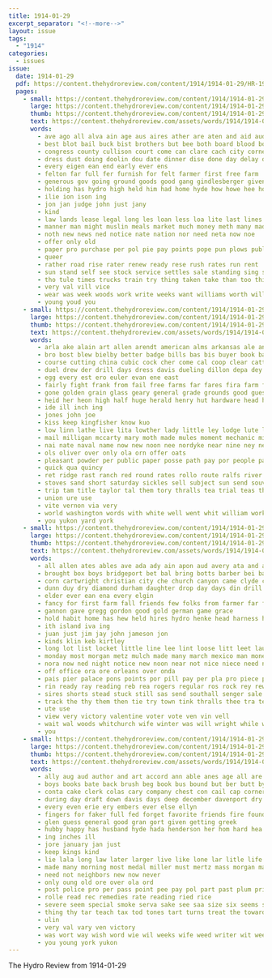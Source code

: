 ```yaml
---
title: 1914-01-29
excerpt_separator: "<!--more-->"
layout: issue
tags:
  - "1914"
categories:
  - issues
issue:
  date: 1914-01-29
  pdf: https://content.thehydroreview.com/content/1914/1914-01-29/HR-1914-01-29.pdf
  pages:
    - small: https://content.thehydroreview.com/content/1914/1914-01-29/small/HR-1914-01-29-01.jpg
      large: https://content.thehydroreview.com/content/1914/1914-01-29/large/HR-1914-01-29-01.jpg
      thumb: https://content.thehydroreview.com/content/1914/1914-01-29/thumbnails/HR-1914-01-29-01.jpg
      text: https://content.thehydroreview.com/assets/words/1914/1914-01-29/HR-1914-01-29-01.txt
      words:
        - ave ago all alva ain age aus aires ather are aten and aid aud asp
        - best blot bail buck bist brothers but bee both board blood bound butter been brown bank begin brought blouse boa bills big
        - congress county cullison court come can clare cach city corners carpenter case cash conaty call cales close caddo cheeks cole courts canton
        - dress dust doing doolin dou date dinner dise done day delay ded dings down duce
        - every eigen ean end early ever ens
        - felton far full fer furnish for felt farmer first free farm
        - generous gov going ground goods good gang gindlesberger given glad
        - holding has hydro high held him had home hyde how howe hee hones
        - ilie ion ison ing
        - jon jan judge john just jany
        - kind
        - law lands lease legal long les loan less loa lite last lines land linen lat line
        - manner man might muslin meals market much money meth many made matter meal
        - noth new news ned notice nate nation nor need neta now noe
        - offer only old
        - paper pro purchase per pol pie pay points pope pun plows public props price pel part pastor pak
        - queer
        - rather road rise rater renew ready rese rush rates run rent
        - sun stand self see stock service settles sale standing sing size seen shows suits six siemens sarah sie saving sal state schoo scott sipe school saturday show special short sell sit season strength safe start south sion spring sohal set sewing said
        - tho tule times trucks train try thing taken take than too thie the tee thi them thal tobe
        - very val vill vice
        - wear was week woods work write weeks want williams worth will with wait ways words wal
        - young youd you
    - small: https://content.thehydroreview.com/content/1914/1914-01-29/small/HR-1914-01-29-02.jpg
      large: https://content.thehydroreview.com/content/1914/1914-01-29/large/HR-1914-01-29-02.jpg
      thumb: https://content.thehydroreview.com/content/1914/1914-01-29/thumbnails/HR-1914-01-29-02.jpg
      text: https://content.thehydroreview.com/assets/words/1914/1914-01-29/HR-1914-01-29-02.txt
      words:
        - arla ake alain art allen arendt american alms arkansas ale anas ain all are adam ald ava ana alfalfa and author aud
        - bro bost blew bielby better badge bills bas bis buyer book backus bank bath bee brand bot both been brothers baby bring best business breeze bend ball boy banks breed belle
        - course cutting china cubic cock cher come cal coop clear cattle chee coast card cleveland can circle clerk cause cedar coles cara carde came cole coffee companion chas
        - duel drew der drill days dress davis dueling dillon depa dey dainty dats dag dua day done dose daily den
        - egg every est ero euler evan ene east
        - fairly fight frank from fail free farms far fares fira farm fine foot freshwater few fruits for fog first found friends fort
        - gone golden grain glass geary general grade grounds good guess
        - heid her heon high half huge herald henry hut hardware head hand hack house hydro has homa home hike
        - ide ill inch ing
        - jones john joe
        - kiss keep kingfisher know kuo
        - low linn lathe live lita lowther lady little ley lodge lute life lane laws lite latter league lawyer lose left les line lense last letter lie lal lars lilly levi
        - mail milligan mccarty mary moth made mules moment mechanic mitchel magazine money min members man mond many main mex miller miles market meg mon
        - nai nate naval name now new noon nee nordyke near nine ney nettle not never
        - ols oliver over only ola orn offer oats
        - pleasant powder per public paper posse path pay por people paso person pond piece presume pride place pala pounds page pope paw pat piet
        - quick qua quincy
        - ret ridge rast ranch red round rates rollo route ralfs river
        - stoves sand short saturday sickles sell subject sun send souvenir stock scott sae sea spring special season see states sale seed shows shown say sane service sutton such staten school small secret start store sturgell
        - trip tam title taylor tal them tory thralls tea trial teas tho texas truly treat toa tia the troop teacher then taken turn tin
        - union ure use
        - vite vernon via very
        - world washington words with white well went whit william work worlds water wes wal week walter winter witty weight was word wall war will wagon want
        - you yukon yard york
    - small: https://content.thehydroreview.com/content/1914/1914-01-29/small/HR-1914-01-29-03.jpg
      large: https://content.thehydroreview.com/content/1914/1914-01-29/large/HR-1914-01-29-03.jpg
      thumb: https://content.thehydroreview.com/content/1914/1914-01-29/thumbnails/HR-1914-01-29-03.jpg
      text: https://content.thehydroreview.com/assets/words/1914/1914-01-29/HR-1914-01-29-03.txt
      words:
        - all allen ates ables ave ada ady ain apon aud avery ata and ane are aid alls addie alee
        - brought box boys bridgeport bet bal bring botts barber bei barnes but bond bonus business blackwell bag bradley ball best bros basket buy buyer bath bran bay been
        - corn cartwright christian city che church canyon came clyde cotton come can cheesman chain cedar cate clifford call colle
        - dunn duy dry diamond durham daughter drop day days din drill doran death dor dance deal dime dip
        - elder ever ean ena every elgin
        - fancy for first farm fall friends few folks from farmer far farewell fin finley foot felton
        - gannon gave gregg gordon good gold german game grace
        - hold habit home has hew held hires hydro henke head harness harry hay hem her horn how high hair had hinton
        - ith island iva ing
        - juan just jim jay john jameson jon
        - kinds klin keb kirtley
        - long lot list locket little line lee lint loose litt leet laundry lout lion let lant left lady last len lose link
        - monday most morgan metz mulch made many march mexico man money mou morning mut miss mass mai market muy
        - nora now ned night notice new noon near not nice niece need north netting name
        - off office ora ore orleans over onda
        - pais pier palace pons points por pill pay per pla pro piece paper price prosper part pure
        - rin ready ray reading reb rea rogers regular ros rock rey rew route rank
        - sires shorts stead stuck still sas send southall senger sale six shine store stow spring sales seven she special stand sunday sed stewart sieg signs surgeon saving saturday second south set siegle scott seo sell see shoe sewall save slate sal silver state sewing sum
        - track the thy them then tie try town tink thralls thee tra texas ten top ton trip
        - ute use
        - view very victory valentine voter vote ven vin vell
        - wait wal woods whitchurch wife winter was will wright while work weeks world wire week west williams watch with well whit went walters win worth want
        - you
    - small: https://content.thehydroreview.com/content/1914/1914-01-29/small/HR-1914-01-29-04.jpg
      large: https://content.thehydroreview.com/content/1914/1914-01-29/large/HR-1914-01-29-04.jpg
      thumb: https://content.thehydroreview.com/content/1914/1914-01-29/thumbnails/HR-1914-01-29-04.jpg
      text: https://content.thehydroreview.com/assets/words/1914/1914-01-29/HR-1914-01-29-04.txt
      words:
        - ally aug aud author and art accord ann able anes age all are
        - boys books bate back brush beg book bus bound but ber butt byer bath bas bake buy been bers bury bottle
        - conta cake clerk colas cary company chest con cail cap corner cough cory clea cold cee come clever
        - during day draft down davis days deep december davenport dry does death dear dam
        - every even erie ery embers ever else ellyn
        - fingers for faker full fed forget favorite friends fire found from
        - glen guess general good gran gort given getting greek
        - hubby happy has husband hyde hada henderson her hom hard hea had hydro honor how harper husbands huh hour
        - ing inches ill
        - jore january jan just
        - keep kings kind
        - lie lala long law later larger live like lone lar litle life last let little
        - made many morning most medal miller must mertz mass morgan matter money maz man might much
        - need not neighbors new now never
        - only oung old ore over ola ord
        - post police pro per pass point pee pay pol part past plum prior policy present power pell pany par people
        - rolle read rec remedies rate reading ried rice
        - severe seem special smoke serva sake see saa size six seems stickney soon seus subject study she states savor student star state
        - thing thy tar teach tax tod tones tart turns treat the toward thick tian tale till tong tha table them take taken than tention tate then
        - ulin
        - very val vary ven victory
        - was wort way wish word wie wil weeks wife weed writer wit week why world with will words well write working
        - you young york yukon
---
```


The Hydro Review from 1914-01-29

<!--more-->

